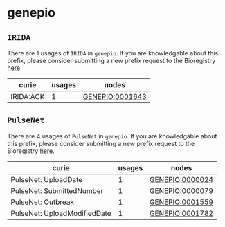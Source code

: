 # genepio

## `IRIDA`

There are 1 usages of `IRIDA` in `genepio`.
If you are knowledgable about this prefix, please consider submitting a new prefix
request to the Bioregistry [here](https://github.com/biopragmatics/bioregistry/issues/new?assignees=cthoyt&labels=New%2CPrefix&template=new-prefix.yml&title=%5BResource%5D%3A%20IRIDA).

| curie     |   usages | nodes                                                             |
|-----------|----------|-------------------------------------------------------------------|
| IRIDA:ACK |        1 | [GENEPIO:0001643](http://purl.obolibrary.org/obo/GENEPIO_0001643) |

## `PulseNet`

There are 4 usages of `PulseNet` in `genepio`.
If you are knowledgable about this prefix, please consider submitting a new prefix
request to the Bioregistry [here](https://github.com/biopragmatics/bioregistry/issues/new?assignees=cthoyt&labels=New%2CPrefix&template=new-prefix.yml&title=%5BResource%5D%3A%20PulseNet).

| curie                        |   usages | nodes                                                             |
|------------------------------|----------|-------------------------------------------------------------------|
| PulseNet: UploadDate         |        1 | [GENEPIO:0000024](http://purl.obolibrary.org/obo/GENEPIO_0000024) |
| PulseNet: SubmittedNumber    |        1 | [GENEPIO:0000079](http://purl.obolibrary.org/obo/GENEPIO_0000079) |
| PulseNet: Outbreak           |        1 | [GENEPIO:0001559](http://purl.obolibrary.org/obo/GENEPIO_0001559) |
| PulseNet: UploadModifiedDate |        1 | [GENEPIO:0001782](http://purl.obolibrary.org/obo/GENEPIO_0001782) |

